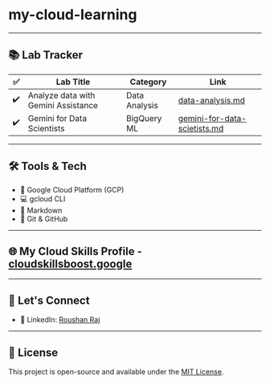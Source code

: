 # my-cloud-learning

---

## 📚 Lab Tracker

| ✅ | Lab Title                             | Category | Link                                  |
|----|----------------------------------------|----------|----------------------------------------|
| ✔️ | Analyze data with Gemini Assistance                | Data Analysis | [data-analysis.md](./AnalyzeDatawithGeminiAssistance.md) |
| ✔️ | Gemini for Data Scientists                  | BigQuery ML  | [gemini-for-data-scietists.md](./GeminiForDataScientists.md) |                         |

---

## 🛠️ Tools & Tech

- 🧠 Google Cloud Platform (GCP)
- 💻 gcloud CLI
- 📘 Markdown
- 🐙 Git & GitHub

---

## 🌐 My Cloud Skills Profile - [cloudskillsboost.google](https://www.cloudskillsboost.google/public_profiles/a67cdb14-5538-40c0-84d8-50846f1c5964)

---

## 🤝 Let's Connect

- 💼 LinkedIn: [Roushan Raj](http://www.linkedin.com/in/roushan-raj-cmd007)

---

## 📄 License

This project is open-source and available under the [MIT License](LICENSE).
